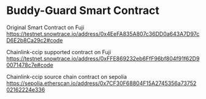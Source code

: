 # Buddy-Guard Smart Contract

Original Smart Contract on Fuji
https://testnet.snowtrace.io/address/0x4EeFA835A807c36DD0a643A7D97cD6E2b8Ca29c2#code

Chainlink-ccip supported contract on Fuji
https://testnet.snowtrace.io/address/0xFFE869232eb6FfF96bf804f91f62D90071478c7e#code

Chainlink-ccip source chain contract on sepolia
https://sepolia.etherscan.io/address/0x7CF30F68804F15A2745356a7375202162224e336